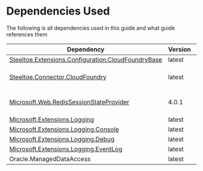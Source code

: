 # Dependencies Used

The following is all dependencies used in this guide and what guide references them

| Dependency | Version | Used In |
| ---------- | ------ | -------- |
| [Steeltoe.Extensions.Configuration.CloudFoundryBase](https://github.com/SteeltoeOSS/Steeltoe) | latest | [Configuration](configuration.md) |
| [Steeltoe.Connector.CloudFoundry](https://github.com/SteeltoeOSS/Steeltoe) | latest | [Redis Session Store](redis-session-store.md) |
| [Microsoft.Web.RedisSessionStateProvider](https://github.com/Azure/aspnet-redis-providers) | 4.0.1 | [Redis Session Store](redis-session-store.md) |
| [Microsoft.Extensions.Logging](https://github.com/dotnet/runtime) | latest | [Logging](logging.md) |
| [Microsoft.Extensions.Logging.Console](https://github.com/dotnet/runtime) | latest | [Logging](logging.md) |
| [Microsoft.Extensions.Logging.Debug](https://github.com/dotnet/runtime) | latest | [Logging](logging.md) |
| [Microsoft.Extensions.Logging.EventLog](https://github.com/dotnet/runtime) | latest | [Logging](logging.md) |
| Oracle.ManagedDataAccess | latest | [Oracle Driver](oracle-driver.md) |